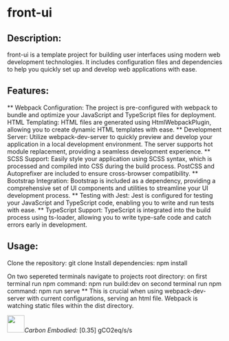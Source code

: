 # front-ui
## Description:
front-ui is a template project for building user interfaces using modern web development technologies. It includes configuration files and dependencies to help you quickly set up and develop web applications with ease.

## Features:

** Webpack Configuration: The project is pre-configured with webpack to bundle and optimize your JavaScript and TypeScript files for deployment.
HTML Templating: HTML files are generated using HtmlWebpackPlugin, allowing you to create dynamic HTML templates with ease.
** Development Server: Utilize webpack-dev-server to quickly preview and develop your application in a local development environment. The server supports hot module replacement, providing a seamless development experience.
** SCSS Support: Easily style your application using SCSS syntax, which is processed and compiled into CSS during the build process. PostCSS and Autoprefixer are included to ensure cross-browser compatibility.
** Bootstrap Integration: Bootstrap is included as a dependency, providing a comprehensive set of UI components and utilities to streamline your UI development process.
** Testing with Jest: Jest is configured for testing your JavaScript and TypeScript code, enabling you to write and run tests with ease.
** TypeScript Support: TypeScript is integrated into the build process using ts-loader, allowing you to write type-safe code and catch errors early in development.

## Usage:

Clone the repository: git clone <repository-url>
Install dependencies: npm install

On two sepereted terminals navigate to projects root directory:
on first terminal run npm command: npm run build:dev 
on second terminal run npm command: npm run serve 
** This is crucial when using webpack-dev-server with current configurations, serving an html file. Webpack is watching static files within the dist directory.


<image width="40" height="40" src="https://if.greensoftware.foundation/img/logo.svg"><span style="color:#green">*Carbon Embodied:* [0.35] gCO2eq/s/s</span>
